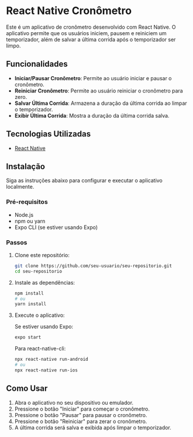 # React Native Cronômetro

Este é um aplicativo de cronômetro desenvolvido com React Native. O aplicativo permite que os usuários iniciem, pausem e reiniciem um temporizador, além de salvar a última corrida após o temporizador ser limpo.

## Funcionalidades

- **Iniciar/Pausar Cronômetro**: Permite ao usuário iniciar e pausar o cronômetro.
- **Reiniciar Cronômetro**: Permite ao usuário reiniciar o cronômetro para zero.
- **Salvar Última Corrida**: Armazena a duração da última corrida ao limpar o temporizador.
- **Exibir Última Corrida**: Mostra a duração da última corrida salva.

## Tecnologias Utilizadas

- [React Native](https://reactnative.dev/)

## Instalação

Siga as instruções abaixo para configurar e executar o aplicativo localmente.

### Pré-requisitos

- Node.js
- npm ou yarn
- Expo CLI (se estiver usando Expo)

### Passos

1. Clone este repositório:

    ```bash
    git clone https://github.com/seu-usuario/seu-repositorio.git
    cd seu-repositorio
    ```

2. Instale as dependências:

    ```bash
    npm install
    # ou
    yarn install
    ```

3. Execute o aplicativo:

    Se estiver usando Expo:

    ```bash
    expo start
    ```

    Para react-native-cli:

    ```bash
    npx react-native run-android
    # ou
    npx react-native run-ios
    ```

## Como Usar

1. Abra o aplicativo no seu dispositivo ou emulador.
2. Pressione o botão "Iniciar" para começar o cronômetro.
3. Pressione o botão "Pausar" para pausar o cronômetro.
4. Pressione o botão "Reiniciar" para zerar o cronômetro.
5. A última corrida será salva e exibida após limpar o temporizador.

